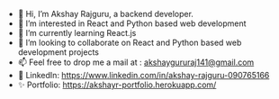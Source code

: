 - 👋 Hi, I’m Akshay Rajguru, a backend developer.
- 👀 I’m interested in React and Python based web development
- 🌱 I’m currently learning React.js
- 💞️ I’m looking to collaborate on React and Python based web development projects
- 📫 Feel free to drop me a mail at : akshaygururaj141@gmail.com
- 🔗 LinkedIn: https://www.linkedin.com/in/akshay-rajguru-090765166
- ✨ Portfolio: https://akshayr-portfolio.herokuapp.com/
<!---
AkshaySRajguru/AkshaySRajguru is a ✨ special ✨ repository because its `README.md` (this file) appears on your GitHub profile.
You can click the Preview link to take a look at your changes.
--->
